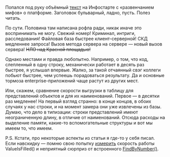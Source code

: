 ﻿Попался под руку объёмный [текст](https://infostart.ru/1c/articles/2434171/) на Инфостарте с «развенчанием мифов» о платформе. Заголовок бульварный, ладно, пусть. Полез читать.

По сути. Половина там написана рофла ради, никак иначе это воспринимать не могу. Свежий номер! Криминал, интриги, расследования! Файловая база быстрее клиент-серверной! СКД медленнее запроса! Вызов метода сервера на сервере — новый вызов сервера! <s>НЛО над Красной площадью!</s>

Однако местами и правда любопытно. Например, о том, что код, слепленный в одну строку, механически работает в десять раз быстрее, я услышал впервые. Жалко, за такой отчаянный свэг коллеги побьют быстрее, чем успеешь порадоваться результату. Да и основные тормоза enterprise-приложений чаще растут из других мест.

Или, скажем, сравнение скорости выгрузки в таблицу для представлений объектов и для их наименований. Первое — в десятки раз медленее! На первый взгляд странно: в конце концов, в обоих случаях у нас строки, и на момент замера они уже извлечены из базы. Думаю, что дело в типизации: строки представлений имеют неограниченную длину, в отличие от наименований. Отсюда расходы на выделение памяти, какие-то вспомогательные структуры и вот мы имеем то, что имеем.
    
P.S. Кстати, про некоторые аспекты из статьи я где-то у себя писал. Если навскидку — помню свою попытку [измерить](/notes/is-ref-empty) скорость работы ValueIsFilled() и неприятный сюрприз от встроенного [FindByNumber()](/notes/method-with-surprise).
